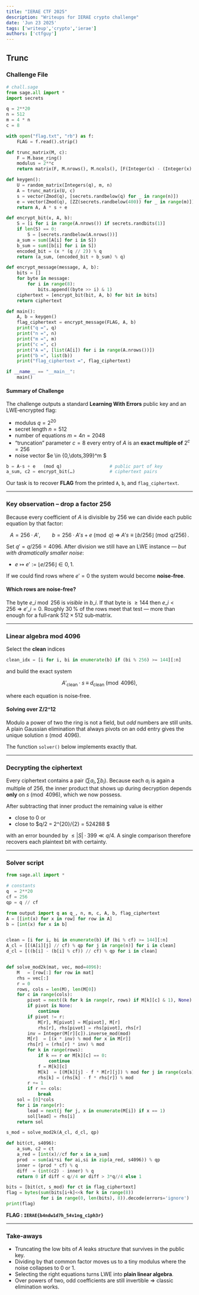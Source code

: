 ```yaml
---
title: "IERAE CTF 2025"
description: "Writeups for IERAE crypto challenge"
date: 'Jun 23 2025'
tags: ['writeup','crypto','ierae']
authors: ['ctfguy']
---
```

## Trunc


### Challenge File

```python
# chall.sage 
from sage.all import *
import secrets

q = 2**20
n = 512
m = 4 * n
c = 8

with open("flag.txt", "rb") as f:
    FLAG = f.read().strip()

def trunc_matrix(M, c):
    F = M.base_ring()
    modulus = 2**c
    return matrix(F, M.nrows(), M.ncols(), [F(Integer(x) - (Integer(x) % modulus)) for x in M.list()])

def keygen():
    U = random_matrix(Integers(q), m, n)
    A = trunc_matrix(U, c)
    s = vector(Zmod(q), [secrets.randbelow(q) for _ in range(n)])
    e = vector(Zmod(q), [ZZ(secrets.randbelow(400)) for _ in range(m)])
    return A, A * s + e

def encrypt_bit(x, A, b):
    S = [i for i in range(A.nrows()) if secrets.randbits(1)]
    if len(S) == 0:
        S = [secrets.randbelow(A.nrows())] 
    a_sum = sum([A[i] for i in S])
    b_sum = sum([b[i] for i in S])
    encoded_bit = (x * (q // 2)) % q
    return (a_sum, (encoded_bit + b_sum) % q)

def encrypt_message(message, A, b):
    bits = []
    for byte in message:
        for i in range(8):
            bits.append((byte >> i) & 1)
    ciphertext = [encrypt_bit(bit, A, b) for bit in bits]
    return ciphertext

def main():
    A, b = keygen()
    flag_ciphertext = encrypt_message(FLAG, A, b)
    print("q =", q)
    print("n =", n)
    print("m =", m)
    print("c =", c)
    print("A =", [list(A[i]) for i in range(A.nrows())])
    print("b =", list(b))
    print("flag_ciphertext =", flag_ciphertext)

if __name__ == "__main__":
    main()
```

#### Summary of Challenge
The challenge outputs a standard **Learning With Errors** public key and an LWE‑encrypted flag:

* modulus $q = 2^{20}$
* secret length $n = 512$
* number of equations $m = 4n = 2048$
* “truncation” parameter $c = 8$
  every entry of $A$ is an **exact multiple of** $2^c = 256$
* noise vector $e \in \{0,\dots,399\}^m $

```python
b = A·s + e   (mod q)                  # public part of key
a_sum, c2 = encrypt_bit(…)             # ciphertext pairs
```

Our task is to recover **FLAG** from the printed `A`, `b`, and `flag_ciphertext`.

---
### Key observation – drop a factor 256

Because every coefficient of $A$ is divisible by 256 we can divide each public equation by that factor:

$$
A = 256·A', \qquad
b   = 256·A's + e \pmod{q}
\;\Longrightarrow\;
A's \equiv \bigl\lfloor b/256 \bigr\rfloor \pmod{q/256}\,.
$$

Set $q' = q/256 = 4096$.
After division we still have an LWE instance — *but with dramatically smaller noise*:

* $e \mapsto e' := \lfloor e/256 \rfloor \in{0,1}$.

If we could find rows where $e'=0$ the system would become **noise‑free**.

#### Which rows are noise‑free?

The byte $e\_i \bmod 256$ is *visible* in $b\_i$.
If that byte is $\ge 144$ then $e\_i < 256$ ⇒ $e'\_i=0$.
Roughly 30 % of the rows meet that test — more than enough for a full‑rank $512\times512$ sub‑matrix.

---

### Linear algebra mod $4096$

Select the **clean** indices

```python
clean_idx = [i for i, bi in enumerate(b) if (bi % 256) >= 144][:n]
```

and build the exact system

$$
A'_{\text{clean}} · s \;\equiv\; d_{\text{clean}} \pmod{4096},
$$

where each equation is noise‑free.

#### Solving over Z/2^12

Modulo a power of two the ring is not a field, but *odd* numbers are still units.
A plain Gaussian elimination that always pivots on an odd entry gives the unique solution $s\pmod{4096}$.

The function `solver()` below implements exactly that.

---

### Decrypting the ciphertext

Every ciphertext contains a pair $(\sum a_i, \sum b_i)$.
Because each $a_i$ is again a multiple of 256, the inner product that shows up during decryption depends **only** on $s\pmod{4096}$, which we now possess.

After subtracting that inner product the remaining value is either

* close to $0$  or
* close to $q/2 = 2^{20}/{2} = 524288 $

with an error bounded by $\le |S|·399 \ll q/4$.
A single comparison therefore recovers each plaintext bit with certainty.

---

### Solver script

```python
from sage.all import *

# constants 
q  = 2**20
cf = 256
qp = q // cf                 

from output import q as q_, n, m, c, A, b, flag_ciphertext
A = [[int(x) for x in row] for row in A]
b = [int(x) for x in b]


clean = [i for i, bi in enumerate(b) if (bi % cf) >= 144][:n]
A_cl = [[(A[i][j] // cf) % qp for j in range(n)] for i in clean]
d_cl = [((b[i] - (b[i] % cf)) // cf) % qp for i in clean]


def solve_mod2k(mat, vec, mod=4096):
    M   = [row[:] for row in mat]
    rhs = vec[:]
    r = 0
    rows, cols = len(M), len(M[0])
    for c in range(cols):
        pivot = next((k for k in range(r, rows) if M[k][c] & 1), None)
        if pivot is None:
            continue
        if pivot != r:
            M[r], M[pivot] = M[pivot], M[r]
            rhs[r], rhs[pivot] = rhs[pivot], rhs[r]
        inv = Integer(M[r][c]).inverse_mod(mod)
        M[r]  = [(x * inv) % mod for x in M[r]]
        rhs[r] = (rhs[r] * inv) % mod
        for k in range(rows):
            if k == r or M[k][c] == 0:
                continue
            f = M[k][c]
            M[k]  = [(M[k][j] - f * M[r][j]) % mod for j in range(cols)]
            rhs[k] = (rhs[k] - f * rhs[r]) % mod
        r += 1
        if r == cols:
            break
    sol = [0]*cols
    for i in range(r):
        lead = next(j for j, x in enumerate(M[i]) if x == 1)
        sol[lead] = rhs[i]
    return sol

s_mod = solve_mod2k(A_cl, d_cl, qp)      

def bit(ct, s4096):
    a_sum, c2 = ct
    a_red = [int(x)//cf for x in a_sum]
    prod  = sum(ai*si for ai,si in zip(a_red, s4096)) % qp
    inner = (prod * cf) % q
    diff  = (int(c2) - inner) % q
    return 0 if diff < q//4 or diff > 3*q//4 else 1

bits = [bit(ct, s_mod) for ct in flag_ciphertext]
flag = bytes(sum(bits[i+k]<<k for k in range(8))
             for i in range(0, len(bits), 8)).decode(errors='ignore')
print(flag)
```

**FLAG : `IERAE{b4ndw1d7h_54v1ng_c1ph3r}`**

---

### Take‑aways

* Truncating the low bits of $A$ leaks *structure* that survives in the public key.
* Dividing by that common factor moves us to a tiny modulus where the noise collapses to 0 or 1.
* Selecting the right equations turns LWE into **plain linear algebra**.
* Over powers of two, odd coefficients are still invertible ⇒ classic elimination works.


